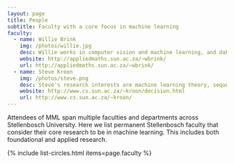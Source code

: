 ```yaml
---
layout: page
title: People
subtitle: Faculty with a core focus in machine learning
faculty:
  - name: Willie Brink
    img: /photos/willie.jpg
    desc: Willie works in computer vision and machine learning, and dabbles a bit in natural language processing.
    website: http://appliedmaths.sun.ac.za/~wbrink/
    url: http://appliedmaths.sun.ac.za/~wbrink/
  - name: Steve Kroon
    img: /photos/steve.png
    desc: Steve's research interests are machine learning theory, sequential decision making, and search techniques.
    website: http://www.cs.sun.ac.za/~kroon/decision.html
    url: http://www.cs.sun.ac.za/~kroon/
---
```



Attendees of MML span multiple faculties and departments across Stellenbosch
University. Here we list permanent Stellenbosch faculty that consider their
core research to be in machine learning. This includes both foundational and
applied research.


{% include list-circles.html items=page.faculty %}


